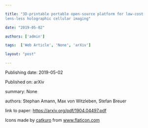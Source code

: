 ---
title: "3D-printable portable open-source platform for low-cost
lens-less holographic cellular imaging"
date: "2019-05-02"
authors: ['admin']
tags:  ['Web Article', 'None', 'arXiv']
layout: "post"
---
Publishing date: 2019-05-02

Published on: arXiv

summary: None

authors: Stephan Amann, Max von Witzleben, Stefan Breuer

link to paper: https://arxiv.org/pdf/1904.04497.pdf

Icons made by <a href="https://www.flaticon.com/free-icon/bookshelves_3576884" title="catkuro">catkuro</a> from <a href="https://www.flaticon.com/" title="Flaticon"> www.flaticon.com</a>
